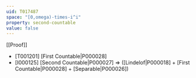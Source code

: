 ```yaml
---
uid: T017487
space: "[0,omega)-times-i^i"
property: second-countable
value: false
---
```

[[Proof]]

* [T001201] [First Countable|P000028]
* [I000125] [Second Countable|P000027] => ([Lindelof|P000018] + [First Countable|P000028] + [Separable|P000026])

